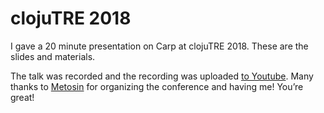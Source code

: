 # clojuTRE 2018

I gave a 20 minute presentation on Carp at clojuTRE 2018. These are the slides
and materials.

The talk was recorded and the recording was uploaded [to Youtube](https://www.youtube.com/watch?v=BQeG6fXMk28).
Many thanks to [Metosin](https://www.metosin.fi/en/) for organizing the
conference and having me! You’re great!
